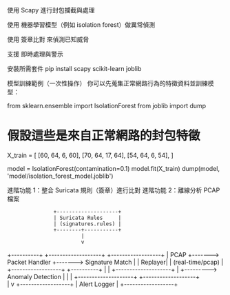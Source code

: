使用 Scapy 進行封包攔截與處理

使用 機器學習模型（例如 isolation forest）做異常偵測

使用 簽章比對 來偵測已知威脅

支援 即時處理與警示

安裝所需套件
pip install scapy scikit-learn joblib

 模型訓練範例（一次性操作）
你可以先蒐集正常網路行為的特徵資料並訓練模型：

from sklearn.ensemble import IsolationForest
from joblib import dump

# 假設這些是來自正常網路的封包特徵
X_train = [
    [60, 64, 6, 60],
    [70, 64, 17, 64],
    [54, 64, 6, 54],
]

model = IsolationForest(contamination=0.1)
model.fit(X_train)
dump(model, 'model/isolation_forest_model.joblib')

進階功能 1：整合 Suricata 規則（簽章）進行比對
 進階功能 2：離線分析 PCAP 檔案

                   +--------------------+
                   | Suricata Rules     |
                   | (signatures.rules) |
                   +--------+-----------+
                            |
                            v
+----------+       +-------------------+       +------------------+
|  PCAP    +------->  Packet Handler   +------->  Signature Match |
|  Replayer|       |  (real-time/pcap) |       +------------------+
+----------+       |                   |         +--------------------+
                   |                   +---------> Anomaly Detection  |
                   |                   |         +--------------------+
                   +-------------------+          
                            |
                            v
                    +------------------+
                    |   Alert Logger   |
                    +------------------+
